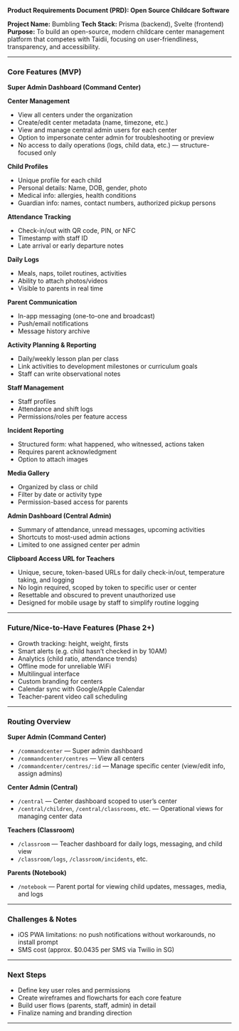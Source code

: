 **Product Requirements Document (PRD): Open Source Childcare Software**

**Project Name:** Bumbling
**Tech Stack:** Prisma (backend), Svelte (frontend)\
**Purpose:** To build an open-source, modern childcare center management platform that competes with Taidii, focusing on user-friendliness, transparency, and accessibility.

---

### Core Features (MVP)

**Super Admin Dashboard (Command Center)**

**Center Management**

- View all centers under the organization
- Create/edit center metadata (name, timezone, etc.)
- View and manage central admin users for each center
- Option to impersonate center admin for troubleshooting or preview
- No access to daily operations (logs, child data, etc.) — structure-focused only

**Child Profiles**

- Unique profile for each child
- Personal details: Name, DOB, gender, photo
- Medical info: allergies, health conditions
- Guardian info: names, contact numbers, authorized pickup persons

**Attendance Tracking**

- Check-in/out with QR code, PIN, or NFC
- Timestamp with staff ID
- Late arrival or early departure notes

**Daily Logs**

- Meals, naps, toilet routines, activities
- Ability to attach photos/videos
- Visible to parents in real time

**Parent Communication**

- In-app messaging (one-to-one and broadcast)
- Push/email notifications
- Message history archive

**Activity Planning & Reporting**

- Daily/weekly lesson plan per class
- Link activities to development milestones or curriculum goals
- Staff can write observational notes

**Staff Management**

- Staff profiles
- Attendance and shift logs
- Permissions/roles per feature access

**Incident Reporting**

- Structured form: what happened, who witnessed, actions taken
- Requires parent acknowledgment
- Option to attach images

**Media Gallery**

- Organized by class or child
- Filter by date or activity type
- Permission-based access for parents

**Admin Dashboard (Central Admin)**

- Summary of attendance, unread messages, upcoming activities
- Shortcuts to most-used admin actions
- Limited to one assigned center per admin

**Clipboard Access URL for Teachers**

- Unique, secure, token-based URLs for daily check-in/out, temperature taking, and logging
- No login required, scoped by token to specific user or center
- Resettable and obscured to prevent unauthorized use
- Designed for mobile usage by staff to simplify routine logging

---

### Future/Nice-to-Have Features (Phase 2+)

- Growth tracking: height, weight, firsts
- Smart alerts (e.g. child hasn’t checked in by 10AM)
- Analytics (child ratio, attendance trends)
- Offline mode for unreliable WiFi
- Multilingual interface
- Custom branding for centers
- Calendar sync with Google/Apple Calendar
- Teacher-parent video call scheduling

---

### Routing Overview

**Super Admin (Command Center)**
- `/commandcenter` — Super admin dashboard
- `/commandcenter/centres` — View all centers
- `/commandcenter/centres/:id` — Manage specific center (view/edit info, assign admins)

**Center Admin (Central)**
- `/central` — Center dashboard scoped to user’s center
- `/central/children`, `/central/classrooms`, etc. — Operational views for managing center data

**Teachers (Classroom)**
- `/classroom` — Teacher dashboard for daily logs, messaging, and child view
- `/classroom/logs`, `/classroom/incidents`, etc.

**Parents (Notebook)**
- `/notebook` — Parent portal for viewing child updates, messages, media, and logs

---

### Challenges & Notes

- iOS PWA limitations: no push notifications without workarounds, no install prompt
- SMS cost (approx. $0.0435 per SMS via Twilio in SG)

---

### Next Steps

- Define key user roles and permissions
- Create wireframes and flowcharts for each core feature
- Build user flows (parents, staff, admin) in detail
- Finalize naming and branding direction

---
